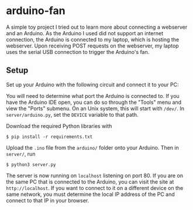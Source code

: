 # arduino-fan

A simple toy project I tried out to learn more about connecting a webserver and an Arduino. As the Arduino I used did not support an internet connection, the Arduino is connected to my laptop, which is hosting the webserver. Upon receiving POST requests on the webserver, my laptop uses the serial USB connection to trigger the Arduino's fan.

## Setup
Set up your Arduino with the following circuit and connect it to your PC:


You will need to determine what port the Arduino is connected to. If you have the Arduino IDE open, you can do so through the "Tools" menu and view the "Ports" submenu. On an Unix system, this will start with `/dev/`. In `server/arduino.py`, set the `DEVICE` variable to that path.

Download the required Python libraries with

```
$ pip install -r requirements.txt
```

Upload the `.ino` file from the `arduino/` folder onto your Arduino. Then in `server/`, run

```
$ python3 server.py
```

The server is now running on `localhost` listening on port 80. If you are on the same PC that is connected to the Arduino, you can visit the site at `http://localhost`. If you want to connect to it on a different device on the same network, you must determine the local IP address of the PC and connect to that IP in your browser.
